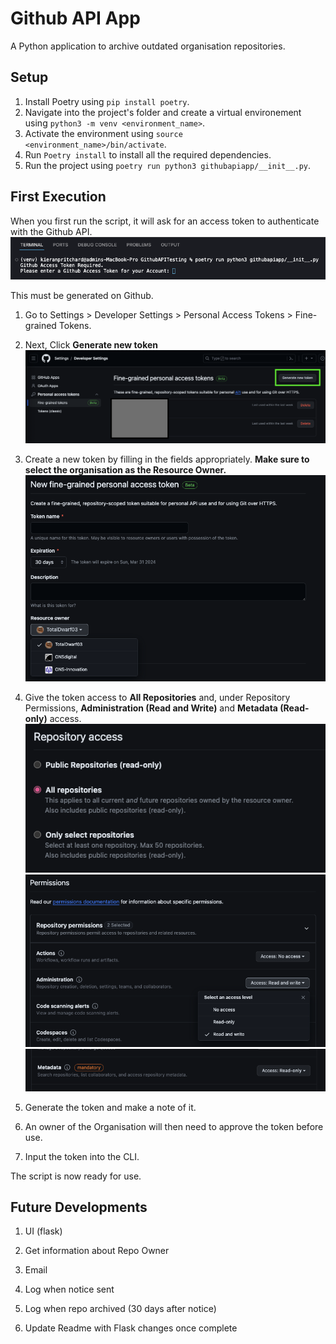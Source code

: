 # Github API App
A Python application to archive outdated organisation repositories.

## Setup
1. Install Poetry using `pip install poetry`.
2. Navigate into the project's folder and create a virtual environement using `python3 -m venv <environment_name>`.
3. Activate the environment using `source <environment_name>/bin/activate`.
4. Run `Poetry install` to install all the required dependencies.
5. Run the project using `poetry run python3 githubapiapp/__init__.py`.

## First Execution
When you first run the script, it will ask for an access token to authenticate with the Github API.
![CLI Asking for PAT token](/assets/readme/PAT1.png)

This must be generated on Github.

1. Go to Settings > Developer Settings > Personal Access Tokens > Fine-grained Tokens.
2. Next, Click **Generate new token**
![New Fine-grained token UI](/assets/readme/PAT2.png)

3. Create a new token by filling in the fields appropriately. **Make sure to select the organisation as the Resource Owner.**
![Resource Owner Field](/assets/readme/PAT3.png)
4. Give the token access to **All Repositories** and, under Repository Permissions, **Administration (Read and Write)** and **Metadata (Read-only)** access.
![Repository Access](/assets/readme/PAT4.png)
![Administration Permission](/assets/readme/PAT5.png)
![Metadata Permission](/assets/readme/PAT6.png)

5. Generate the token and make a note of it.
6. An owner of the Organisation will then need to approve the token before use.
7. Input the token into the CLI.

The script is now ready for use.

## Future Developments
1. UI (flask)
2. Get information about Repo Owner
3. Email
4. Log when notice sent
5. Log when repo archived (30 days after notice)

6. Update Readme with Flask changes once complete